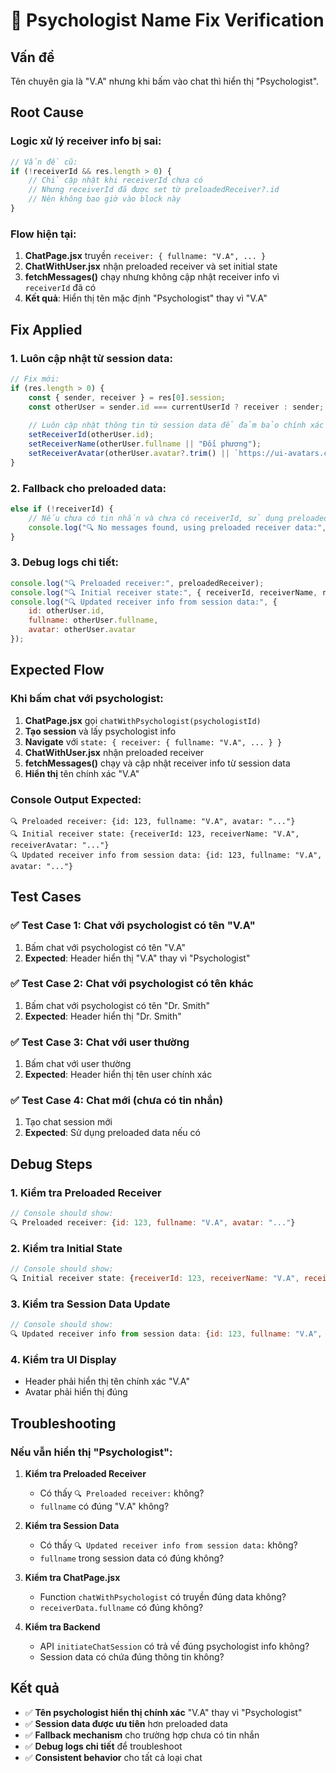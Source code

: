 # 🔧 Psychologist Name Fix Verification

## Vấn đề
Tên chuyên gia là "V.A" nhưng khi bấm vào chat thì hiển thị "Psychologist".

## Root Cause

### **Logic xử lý receiver info bị sai:**
```javascript
// Vấn đề cũ:
if (!receiverId && res.length > 0) {
    // Chỉ cập nhật khi receiverId chưa có
    // Nhưng receiverId đã được set từ preloadedReceiver?.id
    // Nên không bao giờ vào block này
}
```

### **Flow hiện tại:**
1. **ChatPage.jsx** truyền `receiver: { fullname: "V.A", ... }`
2. **ChatWithUser.jsx** nhận preloaded receiver và set initial state
3. **fetchMessages()** chạy nhưng không cập nhật receiver info vì `receiverId` đã có
4. **Kết quả**: Hiển thị tên mặc định "Psychologist" thay vì "V.A"

## Fix Applied

### **1. Luôn cập nhật từ session data:**
```javascript
// Fix mới:
if (res.length > 0) {
    const { sender, receiver } = res[0].session;
    const otherUser = sender.id === currentUserId ? receiver : sender;
    
    // Luôn cập nhật thông tin từ session data để đảm bảo chính xác
    setReceiverId(otherUser.id);
    setReceiverName(otherUser.fullname || "Đối phương");
    setReceiverAvatar(otherUser.avatar?.trim() || `https://ui-avatars.com/api/?name=${encodeURIComponent(otherUser.fullname || "U")}`);
}
```

### **2. Fallback cho preloaded data:**
```javascript
else if (!receiverId) {
    // Nếu chưa có tin nhắn và chưa có receiverId, sử dụng preloaded data
    console.log("🔍 No messages found, using preloaded receiver data:", preloadedReceiver);
}
```

### **3. Debug logs chi tiết:**
```javascript
console.log("🔍 Preloaded receiver:", preloadedReceiver);
console.log("🔍 Initial receiver state:", { receiverId, receiverName, receiverAvatar });
console.log("🔍 Updated receiver info from session data:", {
    id: otherUser.id,
    fullname: otherUser.fullname,
    avatar: otherUser.avatar
});
```

## Expected Flow

### **Khi bấm chat với psychologist:**
1. **ChatPage.jsx** gọi `chatWithPsychologist(psychologistId)`
2. **Tạo session** và lấy psychologist info
3. **Navigate** với `state: { receiver: { fullname: "V.A", ... } }`
4. **ChatWithUser.jsx** nhận preloaded receiver
5. **fetchMessages()** chạy và cập nhật receiver info từ session data
6. **Hiển thị** tên chính xác "V.A"

### **Console Output Expected:**
```
🔍 Preloaded receiver: {id: 123, fullname: "V.A", avatar: "..."}
🔍 Initial receiver state: {receiverId: 123, receiverName: "V.A", receiverAvatar: "..."}
🔍 Updated receiver info from session data: {id: 123, fullname: "V.A", avatar: "..."}
```

## Test Cases

### ✅ Test Case 1: Chat với psychologist có tên "V.A"
1. Bấm chat với psychologist có tên "V.A"
2. **Expected**: Header hiển thị "V.A" thay vì "Psychologist"

### ✅ Test Case 2: Chat với psychologist có tên khác
1. Bấm chat với psychologist có tên "Dr. Smith"
2. **Expected**: Header hiển thị "Dr. Smith"

### ✅ Test Case 3: Chat với user thường
1. Bấm chat với user thường
2. **Expected**: Header hiển thị tên user chính xác

### ✅ Test Case 4: Chat mới (chưa có tin nhắn)
1. Tạo chat session mới
2. **Expected**: Sử dụng preloaded data nếu có

## Debug Steps

### 1. Kiểm tra Preloaded Receiver
```javascript
// Console should show:
🔍 Preloaded receiver: {id: 123, fullname: "V.A", avatar: "..."}
```

### 2. Kiểm tra Initial State
```javascript
// Console should show:
🔍 Initial receiver state: {receiverId: 123, receiverName: "V.A", receiverAvatar: "..."}
```

### 3. Kiểm tra Session Data Update
```javascript
// Console should show:
🔍 Updated receiver info from session data: {id: 123, fullname: "V.A", avatar: "..."}
```

### 4. Kiểm tra UI Display
- Header phải hiển thị tên chính xác "V.A"
- Avatar phải hiển thị đúng

## Troubleshooting

### Nếu vẫn hiển thị "Psychologist":

1. **Kiểm tra Preloaded Receiver**
   - Có thấy `🔍 Preloaded receiver:` không?
   - `fullname` có đúng "V.A" không?

2. **Kiểm tra Session Data**
   - Có thấy `🔍 Updated receiver info from session data:` không?
   - `fullname` trong session data có đúng không?

3. **Kiểm tra ChatPage.jsx**
   - Function `chatWithPsychologist` có truyền đúng data không?
   - `receiverData.fullname` có đúng không?

4. **Kiểm tra Backend**
   - API `initiateChatSession` có trả về đúng psychologist info không?
   - Session data có chứa đúng thông tin không?

## Kết quả
- ✅ **Tên psychologist hiển thị chính xác** "V.A" thay vì "Psychologist"
- ✅ **Session data được ưu tiên** hơn preloaded data
- ✅ **Fallback mechanism** cho trường hợp chưa có tin nhắn
- ✅ **Debug logs chi tiết** để troubleshoot
- ✅ **Consistent behavior** cho tất cả loại chat
